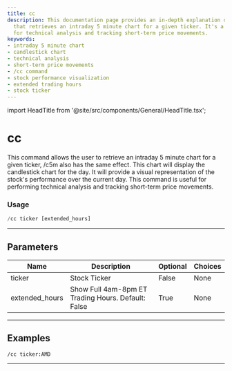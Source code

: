 ```yaml
---
title: cc
description: This documentation page provides an in-depth explanation on the /cc command
  that retrieves an intraday 5 minute chart for a given ticker. It's a useful tool
  for technical analysis and tracking short-term price movements.
keywords:
- intraday 5 minute chart
- candlestick chart
- technical analysis
- short-term price movements
- /cc command
- stock performance visualization
- extended trading hours
- stock ticker
---
```


import HeadTitle from '@site/src/components/General/HeadTitle.tsx';

<HeadTitle title="cc - Charts - Discord - Reference | OpenBB Bot Docs" />

# cc

This command allows the user to retrieve an intraday 5 minute chart for a given ticker, /c5m also has the same effect. This chart will display the candlestick chart for the day. It will provide a visual representation of the stock's performance over the current day. This command is useful for performing technical analysis and tracking short-term price movements.

### Usage

```python wordwrap
/cc ticker [extended_hours]
```

---

## Parameters

| Name | Description | Optional | Choices |
| ---- | ----------- | -------- | ------- |
| ticker | Stock Ticker | False | None |
| extended_hours | Show Full 4am-8pm ET Trading Hours. Default: False | True | None |


---

## Examples

```
/cc ticker:AMD
```

---
